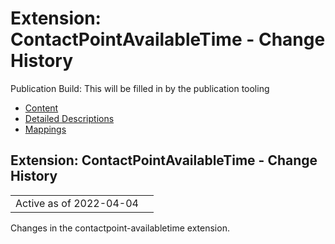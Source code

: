 # Extension: ContactPointAvailableTime - Change History

Publication Build: This will be filled in by the publication tooling

* [Content](StructureDefinition-contactpoint-availabletime.html)
* [Detailed Descriptions](StructureDefinition-contactpoint-availabletime-definitions.html)
* [Mappings](StructureDefinition-contactpoint-availabletime-mappings.html)

## Extension: ContactPointAvailableTime - Change History

|  |  |
| --- | --- |
| Active as of 2022-04-04 | |

Changes in the contactpoint-availabletime extension.